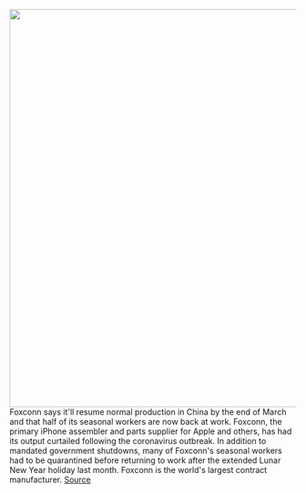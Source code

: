 <img src='https://cdn.vox-cdn.com/thumbor/xO6dV4Asli4BjTTlkdAIHDAmjyg=/0x0:2040x1360/1200x800/filters:focal(857x517:1183x843)/cdn.vox-cdn.com/uploads/chorus_image/image/66422129/iphone11windtunnel.0.jpg' width='700px' /><br/>
Foxconn says it'll resume normal production in China by the end of March and that half of its seasonal workers are now back at work. Foxconn, the primary iPhone assembler and parts supplier for Apple and others, has had its output curtailed following the coronavirus outbreak. In addition to mandated government shutdowns, many of Foxconn's seasonal workers had to be quarantined before returning to work after the extended Lunar New Year holiday last month. Foxconn is the world's largest contract manufacturer.
<a href='https://www.theverge.com/2020/3/3/21162648/iphone-foxconn-coronavirus-manufacturing-normal-march'> Source <a/>